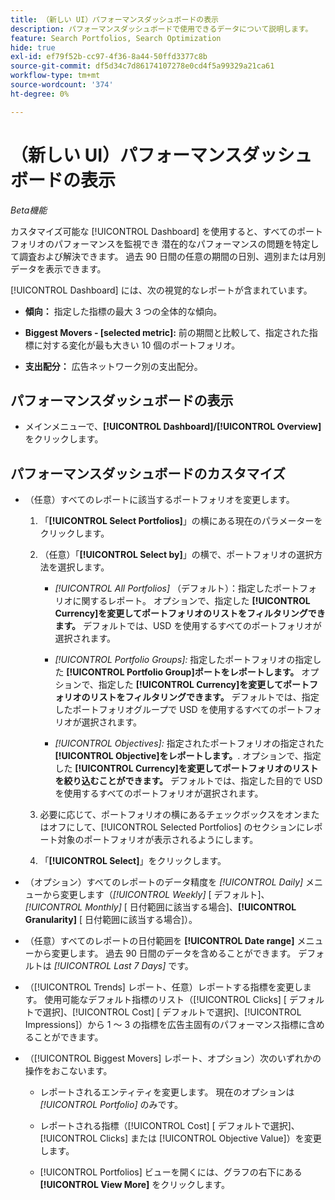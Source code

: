 ```yaml
---
title: （新しい UI）パフォーマンスダッシュボードの表示
description: パフォーマンスダッシュボードで使用できるデータについて説明します。
feature: Search Portfolios, Search Optimization
hide: true
exl-id: ef79f52b-cc97-4f36-8a44-50ffd3377c8b
source-git-commit: df5d34c7d86174107278e0cd4f5a99329a21ca61
workflow-type: tm+mt
source-wordcount: '374'
ht-degree: 0%

---
```


# （新しい UI）パフォーマンスダッシュボードの表示

*Beta機能*

カスタマイズ可能な [!UICONTROL Dashboard] を使用すると、すべてのポートフォリオのパフォーマンスを監視でき <!-- May later include other entity-level data --> 潜在的なパフォーマンスの問題を特定して調査および解決できます。 過去 90 日間の任意の期間の日別、週別または月別データを表示できます。

[!UICONTROL Dashboard] には、次の視覚的なレポートが含まれています。

* **傾向：** 指定した指標の最大 3 つの全体的な傾向。

* **Biggest Movers - \[selected metric\]:** 前の期間と比較して、指定された指標に対する変化が最も大きい 10 個のポートフォリオ。

* **支出配分：** 広告ネットワーク別の支出配分。

## パフォーマンスダッシュボードの表示

* メインメニューで、**[!UICONTROL Dashboard]/[!UICONTROL Overview]** をクリックします。

## パフォーマンスダッシュボードのカスタマイズ

* （任意）すべてのレポートに該当するポートフォリオを変更します。

   1. 「**[!UICONTROL Select Portfolios]**」の横にある現在のパラメーターをクリックします。

   1. （任意）「**[!UICONTROL Select by]**」の横で、ポートフォリオの選択方法を選択します。

      * *[!UICONTROL All Portfolios]* （デフォルト）：指定したポートフォリオに関するレポート。 オプションで、指定した **[!UICONTROL Currency]を変更してポートフォリオのリストをフィルタリングできます。** デフォルトでは、USD を使用するすべてのポートフォリオが選択されます。

      * *[!UICONTROL Portfolio Groups]:* 指定したポートフォリオの指定した **[!UICONTROL Portfolio Group]ポートをレポートします。** オプションで、指定した **[!UICONTROL Currency]を変更してポートフォリオのリストをフィルタリングできます。** デフォルトでは、指定したポートフォリオグループで USD を使用するすべてのポートフォリオが選択されます。

      * *[!UICONTROL Objectives]:* 指定されたポートフォリオの指定された **[!UICONTROL Objective]をレポートします。**. オプションで、指定した **[!UICONTROL Currency]を変更してポートフォリオのリストを絞り込むことができます。** デフォルトでは、指定した目的で USD を使用するすべてのポートフォリオが選択されます。

   1. 必要に応じて、ポートフォリオの横にあるチェックボックスをオンまたはオフにして、[!UICONTROL Selected Portfolios] のセクションにレポート対象のポートフォリオが表示されるようにします。

   1. 「**[!UICONTROL Select]**」をクリックします。

* （オプション）すべてのレポートのデータ精度を *[!UICONTROL Daily]* メニューから変更します（*[!UICONTROL Weekly]* \[ デフォルト\]、*[!UICONTROL Monthly]* \[ 日付範囲に該当する場合\]、**[!UICONTROL Granularity]** \[ 日付範囲に該当する場合\]）。

* （任意）すべてのレポートの日付範囲を **[!UICONTROL Date range]** メニューから変更します。 過去 90 日間のデータを含めることができます。 デフォルトは *[!UICONTROL Last 7 Days]* です。

* （[!UICONTROL Trends] レポート、任意）レポートする指標を変更します。 使用可能なデフォルト指標のリスト（[!UICONTROL Clicks] \[ デフォルトで選択\]、[!UICONTROL Cost] \[ デフォルトで選択\]、[!UICONTROL Impressions]）から 1 ～ 3 の指標を広告主固有のパフォーマンス指標に含めることができます。

* （[!UICONTROL Biggest Movers] レポート、オプション）次のいずれかの操作をおこないます。

   * レポートされるエンティティを変更します。 現在のオプションは *[!UICONTROL Portfolio]* のみです。

   * レポートされる指標（[!UICONTROL Cost] \[ デフォルトで選択\]、[!UICONTROL Clicks] または [!UICONTROL Objective Value]）を変更します。

   * [!UICONTROL Portfolios] ビューを開くには、グラフの右下にある **[!UICONTROL View More]** をクリックします。<!-- This currently lists all portfolios, not a filtered view of the portfolios in the report -->

